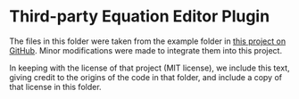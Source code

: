 
# Third-party Equation Editor Plugin

The files in this folder were taken from the example folder in [this project
on GitHub](https://github.com/foraker/tinymce_equation_editor). Minor
modifications were made to integrate them into this project.

In keeping with the license of that project (MIT license), we include this
text, giving credit to the origins of the code in that folder, and include a
copy of that license in this folder.
